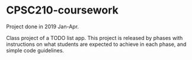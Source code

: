 # CPSC210-coursework

Project done in 2019 Jan-Apr.

Class project of a TODO list app. This project is released by phases with instructions on what students are expected to achieve in each phase, and simple code guidelines. 
